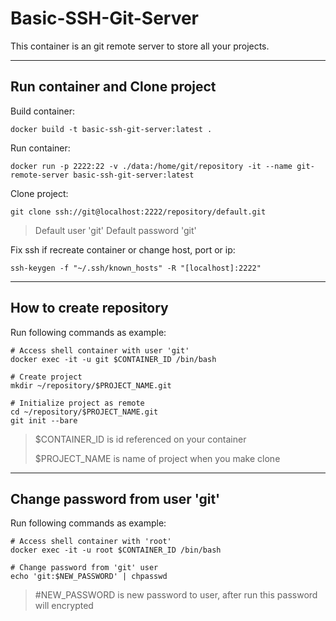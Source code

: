 # Basic-SSH-Git-Server

This container is an git remote server to store all your projects.

---
## Run container and Clone project

Build container:
```
docker build -t basic-ssh-git-server:latest .
```

Run container:
```
docker run -p 2222:22 -v ./data:/home/git/repository -it --name git-remote-server basic-ssh-git-server:latest
```

Clone project:
```
git clone ssh://git@localhost:2222/repository/default.git
```
> Default user 'git'
> Default password 'git'


Fix ssh if recreate container or change host, port or ip:
```
ssh-keygen -f "~/.ssh/known_hosts" -R "[localhost]:2222"
```

---
## How to create repository

Run following commands as example:
```
# Access shell container with user 'git'
docker exec -it -u git $CONTAINER_ID /bin/bash

# Create project
mkdir ~/repository/$PROJECT_NAME.git

# Initialize project as remote
cd ~/repository/$PROJECT_NAME.git
git init --bare
```
> $CONTAINER_ID is id referenced on your container
> 
> $PROJECT_NAME is name of project when you make clone

---
## Change password from user 'git'

Run following commands as example:
```
# Access shell container with 'root'
docker exec -it -u root $CONTAINER_ID /bin/bash

# Change password from 'git' user
echo 'git:$NEW_PASSWORD' | chpasswd
```
> #NEW_PASSWORD is new password to user, after run this password will encrypted
